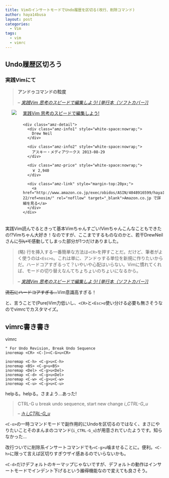 ```yaml
---
title: VimのインサートモードでUndo履歴を区切る(改行、削除コマンド)
author: haya14busa
layout: post
categories:
  - Vim
tags:
  - vim
  - vimrc
---
```

## Undo履歴区切ろう

### 実践Vimにて

> **アンドゥコマンドの粒度**
> 
> &#8211; <cite><a href="http://www.amazon.co.jp/%E5%AE%9F%E8%B7%B5Vim-%E6%80%9D%E8%80%83%E3%81%AE%E3%82%B9%E3%83%94%E3%83%BC%E3%83%89%E3%81%A7%E7%B7%A8%E9%9B%86%E3%81%97%E3%82%88%E3%81%86-Drew-Neil/dp/4048916599?tag=haya14busa-22">実践Vim 思考のスピードで編集しよう! [単行本（ソフトカバー）]</a></cite>

<div class="amz-container" style="overflow:hidden;margin-bottom:20px;">
  <div class="amz-left" style="float:left; margin:0 20px 0;">
    <a href="http://www.amazon.co.jp/exec/obidos/ASIN/4048916599/haya14busa-22/ref=nosim/" rel="nofollow" target="_blank"><img src="http://ecx.images-amazon.com/images/I/51xLKL7w92L._SL160_.jpg" class="amz-img" /></a>
  </div>
  
  <div class="amz-right" style="overflow:hidden;">
    <div class="amz-title" style="margin-bottom:20px;">
      <a href="http://www.amazon.co.jp/exec/obidos/ASIN/4048916599/haya14busa-22/ref=nosim/" rel="nofollow" target="_blank">実践Vim 思考のスピードで編集しよう!</a>
    </div>
    
    <div class="amz-detail">
      <div class="amz-info1" style="white-space:nowrap;">
        Drew Neil
      </div>
      
      <div class="amz-info2" style="white-space:nowrap;">
        アスキー・メディアワークス 2013-08-29
      </div>
      
      <div class="amz-price" style="white-space:nowrap;">
        ￥ 2,940
      </div>
      
      <div class="amz-link" style="margin-top:20px;">
        <a href="http://www.amazon.co.jp/exec/obidos/ASIN/4048916599/haya14busa-22/ref=nosim/" rel="nofllow" target="_blank">Amazon.co.jp で詳細を見る</a>
      </div>
    </div>
  </div>
</div>

実践Vim読んでるときって基本Vimちゃんすごい!Vimちゃんこんなこともできたの!?Vimちゃん大好き！なのですが、ここまでするものなのかと、若干DrewNeilさんに<s>引いて</s>感動してしまった部分が1つだけありました。

> (略) 行を挿入する一番簡単な方法は`<CR>`を押すことだ。だけど、筆者がよく使うのは`<Esc>o`。これは単に、アンドゥする単位を新規に作りたいからだ。ハードコアすぎるって？いやいや心配はいらない。Vimに慣れてくれば、モードの切り替えなんてちょちょいのちょいになるから。
> 
> &#8211; <cite><a href="http://www.amazon.co.jp/%E5%AE%9F%E8%B7%B5Vim-%E6%80%9D%E8%80%83%E3%81%AE%E3%82%B9%E3%83%94%E3%83%BC%E3%83%89%E3%81%A7%E7%B7%A8%E9%9B%86%E3%81%97%E3%82%88%E3%81%86-Drew-Neil/dp/4048916599?tag=haya14busa-22">実践Vim 思考のスピードで編集しよう! [単行本（ソフトカバー）]</a></cite>

<s>流石にハードコアすぎる&#8230;</s>Vim意識高すぎる！

と、言うことで(Pure)Vim力低いし、`<CR>`と`<Esc>o`使い分ける必要も無さそうなのでvimrcでカスタマイズ。

## vimrc書き書き

vimrc <noscript>
  <pre><code class="language-viml viml">" For Undo Revision, Break Undo Sequence
inoremap &lt;CR&gt; &lt;C-]&gt;&lt;C-G&gt;u&lt;CR&gt;

inoremap &lt;C-h&gt; &lt;C-g&gt;u&lt;C-h&gt;
inoremap &lt;BS&gt; &lt;C-g&gt;u&lt;BS&gt;
inoremap &lt;Del&gt; &lt;C-g&gt;u&lt;Del&gt;
inoremap &lt;C-d&gt; &lt;C-g&gt;u&lt;Del&gt;
inoremap &lt;C-w&gt; &lt;C-g&gt;u&lt;C-w&gt;
inoremap &lt;C-u&gt; &lt;C-g&gt;u&lt;C-u&gt;
</code></pre>
</noscript>

helpる。helpる。さまよう&#8230;あった!

> CTRL-G u break undo sequence, start new change *i\_CTRL-G\_u*
> 
> &#8211; <cite><a href="http://vimdoc.sourceforge.net/htmldoc/insert.html#i_CTRL-G_u">:h i_CTRL-G_u</a></cite>

`<C-o>`の一時コマンドモードで副作用的にUndoを区切るのではなく、まさにやりたいことそのまんまのコマンド(`i_CTRL-G_u`)が用意されていたようです。知らなかった&#8230;

改行ついでに削除系インサートコマンドでも`<C-g>u`噛ませることに。便利。`<C-h>`に限って言えば区切りすぎウザイ感あるのでいらないかも。

`<C-d>`だけデフォルトのキーマップじゃないですが、デフォルトの動作はインサートモードでインデント下げるという<s>誰得</s>機能なので変えても良さそう。
